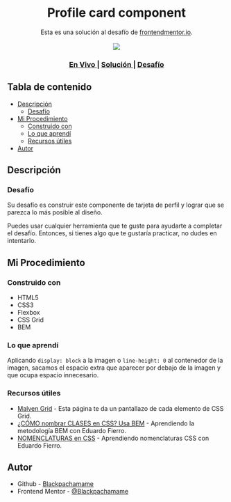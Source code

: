 <h1 align="center">Profile card component</h1>

<div align="center">
   Esta es una solución al desafío de <a href="https://www.frontendmentor.io/">frontendmentor.io</a>.
</div>
<br>
<div align="center">
<img src="design/desktop-preview.jpg"></img>
  <h3>
    <a href="https://blackpachamame.github.io/desafíos-frontendmentor/profile-card-component/">
      En Vivo
    </a>
    <span> | </span>
    <a href="https://www.frontendmentor.io/solutions/profile-card-component-using-bem-E4E879IdsG">
      Solución
    </a>
   <span> | </span>
    <a href="https://www.frontendmentor.io/challenges/profile-card-component-cfArpWshJ">
      Desafío
    </a>
  </h3>
</div>

## Tabla de contenido

- [Descripción](#descripción)
  - [Desafío](#desafío)
- [Mi Procedimiento](#mi-procedimiento)
  - [Construido con](#construido-con)
  - [Lo que aprendí](#lo-que-aprendí)
  - [Recursos útiles](#recursos-útiles)
- [Autor](#autor)

## Descripción

### Desafío

Su desafío es construir este componente de tarjeta de perfil y lograr que se parezca lo más posible al diseño.

Puedes usar cualquier herramienta que te guste para ayudarte a completar el desafío. Entonces, si tienes algo que te gustaría practicar, no dudes en intentarlo.

## Mi Procedimiento

### Construido con

- HTML5
- CSS3
- Flexbox
- CSS Grid
- BEM

### Lo que aprendí

Aplicando `display: block` a la imagen o `line-height: 0` al contenedor de la imagen, sacamos el espacio extra que aparecer por debajo de la imagen y que ocupa espacio innecesario.

### Recursos útiles

- [Malven Grid](https://grid.malven.co) - Esta página te da un pantallazo de cada elemento de CSS Grid.
- [¿CÓMO nombrar CLASES en CSS? Usa BEM](https://www.youtube.com/watch?v=NucZM0GMRi4) - Aprendiendo la metodología BEM con Eduardo Fierro.
- [NOMENCLATURAS en CSS](https://www.youtube.com/watch?v=lhEJkeCJ3As) - Aprendiendo nomenclaturas CSS con Eduardo Fierro.

## Autor

- Github - [Blackpachamame](https://github.com/Blackpachamame)
- Frontend Mentor - [@Blackpachamame](https://www.frontendmentor.io/profile/Blackpachamame)
